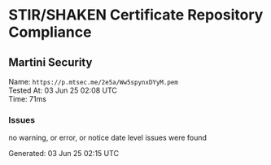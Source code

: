 # STIR/SHAKEN Certificate Repository Compliance

## Martini Security

Name: `https://p.mtsec.me/2e5a/Ww5spynxDYyM.pem`\
Tested At: 03 Jun 25 02:08 UTC\
Time: 71ms

### Issues

no warning, or error, or notice date level issues were found

Generated: 03 Jun 25 02:15 UTC